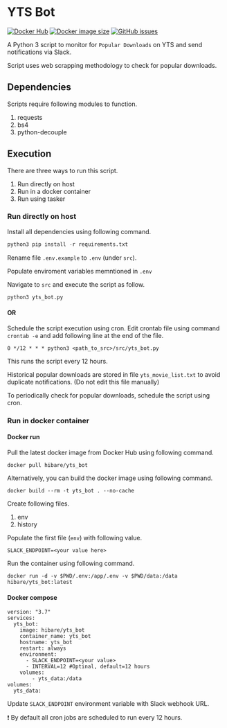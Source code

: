 # YTS Bot

[![Docker Hub](https://img.shields.io/docker/pulls/hibare/yts_bot)](https://hub.docker.com/r/hibare/yts_bot)
[![Docker image size](https://img.shields.io/docker/image-size/hibare/yts_bot/latest)](https://hub.docker.com/r/hibare/yts_bot) 
[![GitHub issues](https://img.shields.io/github/issues/hibare/YTS-bot)](https://github.com/hibare/hibare/YTS-bot)

A Python 3 script to monitor for `Popular Downloads` on YTS and send notifications via Slack.

Script uses web scrapping methodology to check for popular downloads.

## Dependencies

Scripts require following modules to function.

1. requests
2. bs4
3. python-decouple

## Execution

There are three ways to run this script.

1. Run directly on host
2. Run in a docker container
3. Run using tasker

### Run directly on host

Install all dependencies using following command.

```python
python3 pip install -r requirements.txt
```

Rename file `.env.example` to `.env` (under `src`).

Populate enviroment variables memntioned in `.env`

Navigate to `src` and execute the script as follow.

```python
python3 yts_bot.py
```

#### OR

Schedule the script execution using cron. Edit crontab file using command `crontab -e` and add following line at the end of the file.

```
0 */12 * * * python3 <path_to_src>/src/yts_bot.py
```

This runs the script every 12 hours.

Historical popular downloads are stored in file `yts_movie_list.txt` to avoid duplicate notifications.
(Do not edit this file manually)

To periodically check for popular downloads, schedule the script using cron.

### Run in docker container

#### Docker run

Pull the latest docker image from Docker Hub using following command.

```shell
docker pull hibare/yts_bot
```

Alternatively, you can build the docker image using following command.

```shell
docker build --rm -t yts_bot . --no-cache
```

Create following files.

1. env
2. history

Populate the first file (`env`) with following value.

```
SLACK_ENDPOINT=<your value here>
```

Run the container using following command.

```shell
docker run -d -v $PWD/.env:/app/.env -v $PWD/data:/data hibare/yts_bot:latest
```
#### Docker compose

```
version: "3.7"
services:
  yts_bot:
    image: hibare/yts_bot
    container_name: yts_bot
    hostname: yts_bot
    restart: always
    environment:
      - SLACK_ENDPOINT=<your value>
      - INTERVAL=12 #Optinal, default=12 hours
    volumes:
        - yts_data:/data
volumes:
  yts_data:

```

Update `SLACK_ENDPOINT` environment variable with Slack webhook URL.

:exclamation: By default all cron jobs are scheduled to run every 12 hours.
